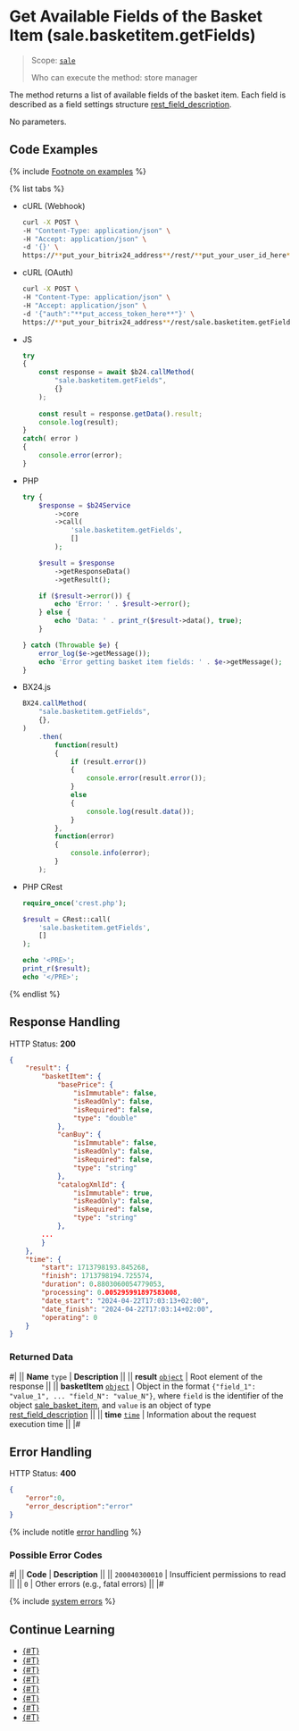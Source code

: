 # Get Available Fields of the Basket Item (sale.basketitem.getFields)

> Scope: [`sale`](../../scopes/permissions.md)
>
> Who can execute the method: store manager

The method returns a list of available fields of the basket item. Each field is described as a field settings structure [rest_field_description](../data-types.md).

No parameters.

## Code Examples

{% include [Footnote on examples](../../../_includes/examples.md) %}

{% list tabs %}

- cURL (Webhook)

    ```bash
    curl -X POST \
    -H "Content-Type: application/json" \
    -H "Accept: application/json" \
    -d '{}' \
    https://**put_your_bitrix24_address**/rest/**put_your_user_id_here**/**put_your_webhook_here**/sale.basketitem.getFields
    ```

- cURL (OAuth)

    ```bash
    curl -X POST \
    -H "Content-Type: application/json" \
    -H "Accept: application/json" \
    -d '{"auth":"**put_access_token_here**"}' \
    https://**put_your_bitrix24_address**/rest/sale.basketitem.getFields
    ```

- JS

    ```js
    try
    {
    	const response = await $b24.callMethod(
    		"sale.basketitem.getFields",
    		{}
    	);
    	
    	const result = response.getData().result;
    	console.log(result);
    }
    catch( error )
    {
    	console.error(error);
    }
    ```

- PHP

    ```php
    try {
        $response = $b24Service
            ->core
            ->call(
                'sale.basketitem.getFields',
                []
            );
    
        $result = $response
            ->getResponseData()
            ->getResult();
    
        if ($result->error()) {
            echo 'Error: ' . $result->error();
        } else {
            echo 'Data: ' . print_r($result->data(), true);
        }
    
    } catch (Throwable $e) {
        error_log($e->getMessage());
        echo 'Error getting basket item fields: ' . $e->getMessage();
    }
    ```

- BX24.js

    ```js
    BX24.callMethod(
        "sale.basketitem.getFields",
        {},
    )
        .then(
            function(result)
            {
                if (result.error())
                {
                    console.error(result.error());
                }
                else
                {
                    console.log(result.data());
                }
            },
            function(error)
            {
                console.info(error);
            }
        );
    ```

- PHP CRest

    ```php
    require_once('crest.php');

    $result = CRest::call(
        'sale.basketitem.getFields',
        []
    );

    echo '<PRE>';
    print_r($result);
    echo '</PRE>';
    ```

{% endlist %}

## Response Handling

HTTP Status: **200**

```json
{
    "result": {
        "basketItem": {
            "basePrice": {
                "isImmutable": false,
                "isReadOnly": false,
                "isRequired": false,
                "type": "double"
            },
            "canBuy": {
                "isImmutable": false,
                "isReadOnly": false,
                "isRequired": false,
                "type": "string"
            },
            "catalogXmlId": {
                "isImmutable": true,
                "isReadOnly": false,
                "isRequired": false,
                "type": "string"
            },
        ...
        }
    },
    "time": {
        "start": 1713798193.845268,
        "finish": 1713798194.725574,
        "duration": 0.8803060054779053,
        "processing": 0.005295991897583008,
        "date_start": "2024-04-22T17:03:13+02:00",
        "date_finish": "2024-04-22T17:03:14+02:00",
        "operating": 0
    }
}
```

### Returned Data

#|
|| **Name**
`type` | **Description** ||
|| **result**
[`object`](../../data-types.md) | Root element of the response ||
|| **basketItem**
[`object`](../data-types.md) | Object in the format `{"field_1": "value_1", ... "field_N": "value_N"}`, where `field` is the identifier of the object [sale_basket_item](../data-types.md), and `value` is an object of type [rest_field_description](../data-types.md#rest_field_description)
||
|| **time**
[`time`](../../data-types.md) | Information about the request execution time ||
|#

## Error Handling

HTTP Status: **400**

```json
{
    "error":0,
    "error_description":"error"
}
```

{% include notitle [error handling](../../../_includes/error-info.md) %}

### Possible Error Codes

#|
|| **Code** | **Description** ||
|| `200040300010` | Insufficient permissions to read
|| 
|| `0` | Other errors (e.g., fatal errors)
|| 
|#

{% include [system errors](../../../_includes/system-errors.md) %}

## Continue Learning

- [{#T}](./sale-basket-item-add.md)
- [{#T}](./sale-basket-item-update.md)
- [{#T}](./sale-basket-item-get.md)
- [{#T}](./sale-basket-item-list.md)
- [{#T}](./sale-basket-item-delete.md)
- [{#T}](./sale-basket-item-add-catalog-product.md)
- [{#T}](./sale-basket-item-update-catalog-product.md)
- [{#T}](./sale-basket-item-get-catalog-product-fields.md)